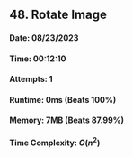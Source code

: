 ## 48. Rotate Image

#### Date: 08/23/2023

#### Time: 00:12:10

#### Attempts: 1

#### Runtime: 0ms (Beats 100%)

#### Memory: 7MB (Beats 87.99%)

#### Time Complexity: $O(n^2)$